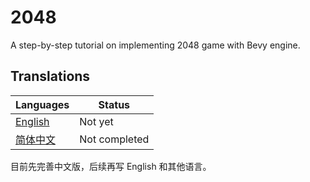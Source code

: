 # 2048

A step-by-step tutorial on implementing 2048 game with Bevy engine.

## Translations

| Languages                                    | Status        |
| -------------------------------------------- | ------------- |
| [English](./docs/translations/en/README.md)  | Not yet       |
| [简体中文](./docs/translations/zh/README.md) | Not completed |

目前先完善中文版，后续再写 English 和其他语言。
